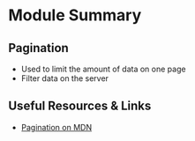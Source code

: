 # Module Summary

## Pagination

- Used to limit the amount of data on one page
- Filter data on the server

## Useful Resources & Links

- [Pagination on MDN](https://developer.mozilla.org/nl/docs/Web/CSS/Layout_cookbook/Pagination)
